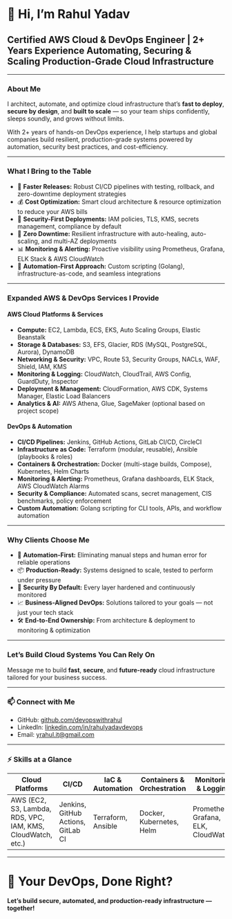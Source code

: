 # 👋 Hi, I’m Rahul Yadav  
## Certified AWS Cloud & DevOps Engineer | 2+ Years Experience Automating, Securing & Scaling Production-Grade Cloud Infrastructure

---

### About Me

I architect, automate, and optimize cloud infrastructure that’s **fast to deploy**, **secure by design**, and **built to scale** — so your team ships confidently, sleeps soundly, and grows without limits.

With 2+ years of hands-on DevOps experience, I help startups and global companies build resilient, production-grade systems powered by automation, security best practices, and cost-efficiency.

---

### What I Bring to the Table

- 🚀 **Faster Releases:** Robust CI/CD pipelines with testing, rollback, and zero-downtime deployment strategies  
- 💰 **Cost Optimization:** Smart cloud architecture & resource optimization to reduce your AWS bills  
- 🔐 **Security-First Deployments:** IAM policies, TLS, KMS, secrets management, compliance by default  
- 🧠 **Zero Downtime:** Resilient infrastructure with auto-healing, auto-scaling, and multi-AZ deployments  
- 📊 **Monitoring & Alerting:** Proactive visibility using Prometheus, Grafana, ELK Stack & AWS CloudWatch  
- 🤖 **Automation-First Approach:** Custom scripting (Golang), infrastructure-as-code, and seamless integrations

---

### Expanded AWS & DevOps Services I Provide

#### AWS Cloud Platforms & Services
- **Compute:** EC2, Lambda, ECS, EKS, Auto Scaling Groups, Elastic Beanstalk  
- **Storage & Databases:** S3, EFS, Glacier, RDS (MySQL, PostgreSQL, Aurora), DynamoDB  
- **Networking & Security:** VPC, Route 53, Security Groups, NACLs, WAF, Shield, IAM, KMS  
- **Monitoring & Logging:** CloudWatch, CloudTrail, AWS Config, GuardDuty, Inspector  
- **Deployment & Management:** CloudFormation, AWS CDK, Systems Manager, Elastic Load Balancers  
- **Analytics & AI:** AWS Athena, Glue, SageMaker (optional based on project scope)

#### DevOps & Automation
- **CI/CD Pipelines:** Jenkins, GitHub Actions, GitLab CI/CD, CircleCI  
- **Infrastructure as Code:** Terraform (modular, reusable), Ansible (playbooks & roles)  
- **Containers & Orchestration:** Docker (multi-stage builds, Compose), Kubernetes, Helm Charts  
- **Monitoring & Alerting:** Prometheus, Grafana dashboards, ELK Stack, AWS CloudWatch Alarms  
- **Security & Compliance:** Automated scans, secret management, CIS benchmarks, policy enforcement  
- **Custom Automation:** Golang scripting for CLI tools, APIs, and workflow automation

---

### Why Clients Choose Me

- 🔁 **Automation-First:** Eliminating manual steps and human error for reliable operations  
- 📦 **Production-Ready:** Systems designed to scale, tested to perform under pressure  
- 🔐 **Security By Default:** Every layer hardened and continuously monitored  
- 📈 **Business-Aligned DevOps:** Solutions tailored to your goals — not just your tech stack  
- 🛠️ **End-to-End Ownership:** From architecture & deployment to monitoring & optimization  

---

### Let’s Build Cloud Systems You Can Rely On  
Message me to build **fast**, **secure**, and **future-ready** cloud infrastructure tailored for your business success.

---

### 📫 Connect with Me

- GitHub: [github.com/devopswithrahul](https://github.com/yrahul05)  
- LinkedIn: [linkedin.com/in/rahulyadavdevops](https://linkedin.com/in/rahulyadavdevops)  
- Email: yrahul.it@gmail.com

---

### ⚡ Skills at a Glance

| Cloud Platforms | CI/CD | IaC & Automation | Containers & Orchestration | Monitoring & Logging | Security & Compliance | Programming |
|-----------------|-------|------------------|----------------------------|---------------------|----------------------|-------------|
| AWS (EC2, S3, Lambda, RDS, VPC, IAM, KMS, CloudWatch, etc.) | Jenkins, GitHub Actions, GitLab CI | Terraform, Ansible | Docker, Kubernetes, Helm | Prometheus, Grafana, ELK, CloudWatch | IAM, KMS, TLS, CIS Benchmarks, Secrets Mgmt | Golang, Bash, Python |

---

# 🚀 Your DevOps, Done Right? 
**Let’s build secure, automated, and production-ready infrastructure — together!**


